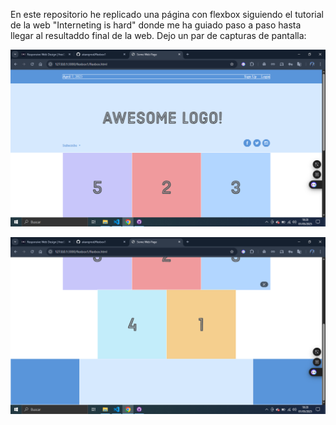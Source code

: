 En este repositorio he replicado una página con flexbox siguiendo el tutorial de la web "Interneting is hard" donde me ha guiado paso a paso hasta llegar al resultaddo final de la web. Dejo un par de capturas de pantalla:

![alt text](image.png)

![alt text](image-1.png)